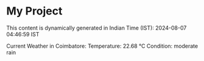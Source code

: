 # My Project

This content is dynamically generated in Indian Time (IST): 2024-08-07 04:46:59 IST


Current Weather in Coimbatore:
Temperature: 22.68 °C
Condition: moderate rain
